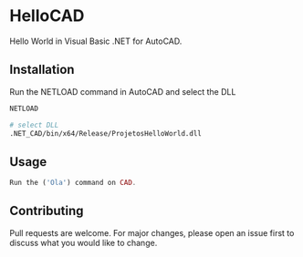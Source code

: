 # HelloCAD

Hello World in Visual Basic .NET for AutoCAD.

## Installation

Run the NETLOAD command in AutoCAD and select the DLL

```bash
NETLOAD

# select DLL
.NET_CAD/bin/x64/Release/ProjetosHelloWorld.dll
```

## Usage

```php
Run the ('Ola') command on CAD.

```

## Contributing

Pull requests are welcome. For major changes, please open an issue first
to discuss what you would like to change.

